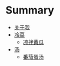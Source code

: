 # Summary

* [关于我](README.md)
* [冷菜]()
	* [凉拌黄瓜](colddish/Cucumber.md)
* [汤]()
	* [番茄蛋汤](soup/TomatoEggSoup.md)